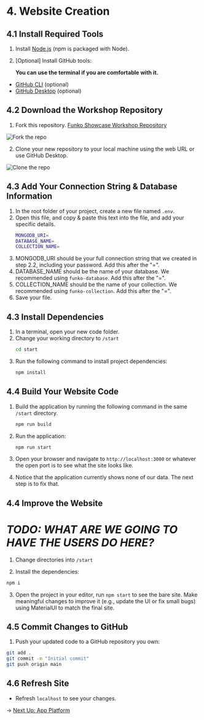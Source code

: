 # 4. Website Creation

## 4.1 Install Required Tools

1. Install [Node.js](https://nodejs.org/en) (npm is packaged with Node).
2. [Optional] Install GitHub tools:

   **You can use the terminal if you are comfortable with it.**

  - [GitHub CLI](https://cli.github.com/) (optional)
  - [GitHub Desktop](https://desktop.github.com/download/) (optional)

## 4.2 Download the Workshop Repository
1. Fork this repository.
[Funko Showcase Workshop Repository](https://github.com/do-community/funko-showcase-workshop)

  ![Fork the repo](https://doimages.nyc3.cdn.digitaloceanspaces.com/GitHub/funko-showcase-workshop/4-Website/forkrepo.png)

2. Clone your new repository to your local machine using the web URL or use GitHub Desktop.
  
  ![Clone the repo](https://doimages.nyc3.cdn.digitaloceanspaces.com/GitHub/funko-showcase-workshop/4-Website/clonerepo.png)

## 4.3 Add Your Connection String & Database Information
1. In the root folder of your project, create a new file named `.env`.
2. Open this file, and copy & paste this text into the file, and add your specific details.
    ```bash
    MONGODB_URI=
    DATABASE_NAME=
    COLLECTION_NAME=
    ```
3. MONGODB_URI should be your full connection string that we created in step 2.2, including your password. Add this after the "=".
4. DATABASE_NAME should be the name of your database.  We recommended using ```funko-database```. Add this after the "=".
5. COLLECTION_NAME should be the name of your collection. We recommended using ```funko-collection```. Add this after the "=".
6. Save your file.

## 4.3 Install Dependencies

1. In a terminal, open your new code folder.
2. Change your working directory to `/start`
    ```bash
    cd start
    ```
3. Run the following command to install project dependencies:
    ``` bash
    npm install
    ```

## 4.4 Build Your Website Code
1. Build the application by running the following command in the same `/start` directory.
    ```bash
    npm run build
    ```
2. Run the application:
    ```bash
    npm run start
    ```
3. Open your browser and navigate to `http://localhost:3000` or whatever the open port is to see what the site looks like.

4. Notice that the application currently shows none of our data.  The next step is to fix that.

## 4.4 Improve the Website
# ***TODO: WHAT ARE WE GOING TO HAVE THE USERS DO HERE?***
1. Change directories into `/start`

2. Install the dependencies:
```bash
npm i
```

3. Open the project in your editor, run `npm start` to see the bare site. Make meaningful changes to improve it (e.g., update the UI or fix small bugs) using MaterialUI to match the final site.

## 4.5 Commit Changes to GitHub

1. Push your updated code to a GitHub repository you own:
```bash
git add .
git commit -m "Initial commit"
git push origin main
```

## 4.6 Refresh Site
- Refresh `localhost` to see your changes.

→ [Next Up: App Platform](APP-PLATFORM.md)